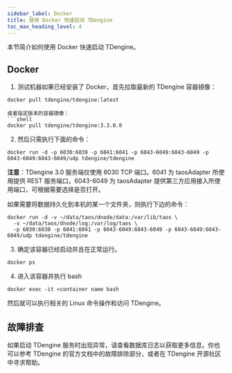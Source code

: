 ```yaml
---
sidebar_label: Docker
title: 使用 Docker 快速启动 TDengine
toc_max_heading_level: 4
---
```


本节简介如何使用 Docker 快速启动 TDengine。

## Docker

1. 测试机器如果已经安装了 Docker，首先拉取最新的 TDengine 容器镜像：
```shell
docker pull tdengine/tdengine:latest

或者指定版本的容器镜像：
```shell
docker pull tdengine/tdengine:3.3.0.0
```

2. 然后只需执行下面的命令：
```shell
docker run -d -p 6030:6030 -p 6041:6041 -p 6043-6049:6043-6049 -p 6043-6049:6043-6049/udp tdengine/tdengine
```

**注意**：TDengine 3.0 服务端仅使用 6030 TCP 端口。6041 为 taosAdapter 所使用提供 REST 服务端口。6043-6049 为 taosAdapter 提供第三方应用接入所使用端口，可根据需要选择是否打开。

如果需要将数据持久化到本机的某一个文件夹，则执行下边的命令：
```shell
docker run -d -v ~/data/taos/dnode/data:/var/lib/taos \
  -v ~/data/taos/dnode/log:/var/log/taos \
  -p 6030:6030 -p 6041:6041 -p 6043-6049:6043-6049 -p 6043-6049:6043-6049/udp tdengine/tdengine
```

3. 确定该容器已经启动并且在正常运行。
```shell
docker ps
```

4. 进入该容器并执行 bash
```shell
docker exec -it <container name bash
```

然后就可以执行相关的 Linux 命令操作和访问 TDengine。

## 故障排查

如果启动 TDengine 服务时出现异常，请查看数据库日志以获取更多信息。你也可以参考 TDengine 的官方文档中的故障排除部分，或者在 TDengine 开源社区中寻求帮助。